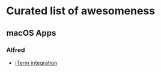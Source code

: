 # Curated list of awesomeness

## macOS Apps

### Alfred

- [iTerm integration](https://github.com/vitorgalvao/custom-alfred-iterm-scripts)
